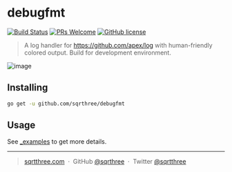 # debugfmt

[![Build Status](https://travis-ci.org/sqrthree/debugfmt.svg?branch=master)](https://travis-ci.org/sqrthree/debugfmt)
[![PRs Welcome](https://img.shields.io/badge/PRs-welcome-brightgreen.svg?style=flat)](http://makeapullrequest.com)
[![GitHub license](https://img.shields.io/badge/license-MIT-blue.svg?style=flat)](https://github.com/sqrthree/debugfmt/blob/master/LICENSE)

> A log handler for https://github.com/apex/log with human-friendly colored output. Build for development environment.

![image](https://user-images.githubusercontent.com/8622362/37872962-2393666a-3045-11e8-8a15-00693196a41a.png)

## Installing

```bash
go get -u github.com/sqrthree/debugfmt
```

## Usage

See [_examples](./_examples/main.go) to get more details.

---

> [sqrtthree.com](http://sqrtthree.com/) &nbsp;&middot;&nbsp;
> GitHub [@sqrthree](https://github.com/sqrthree) &nbsp;&middot;&nbsp;
> Twitter [@sqrtthree](https://twitter.com/sqrtthree)
